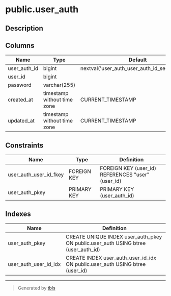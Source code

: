 # public.user_auth

## Description

## Columns

| Name         | Type                        | Default                                         | Nullable | Children | Parents                       | Comment |
| ------------ | --------------------------- | ----------------------------------------------- | -------- | -------- | ----------------------------- | ------- |
| user_auth_id | bigint                      | nextval('user_auth_user_auth_id_seq'::regclass) | false    |          |                               |         |
| user_id      | bigint                      |                                                 | false    |          | [public.user](public.user.md) |         |
| password     | varchar(255)                |                                                 | false    |          |                               |         |
| created_at   | timestamp without time zone | CURRENT_TIMESTAMP                               | false    |          |                               |         |
| updated_at   | timestamp without time zone | CURRENT_TIMESTAMP                               | false    |          |                               |         |

## Constraints

| Name                   | Type        | Definition                                       |
| ---------------------- | ----------- | ------------------------------------------------ |
| user_auth_user_id_fkey | FOREIGN KEY | FOREIGN KEY (user_id) REFERENCES "user"(user_id) |
| user_auth_pkey         | PRIMARY KEY | PRIMARY KEY (user_auth_id)                       |

## Indexes

| Name                  | Definition                                                                        |
| --------------------- | --------------------------------------------------------------------------------- |
| user_auth_pkey        | CREATE UNIQUE INDEX user_auth_pkey ON public.user_auth USING btree (user_auth_id) |
| user_auth_user_id_idx | CREATE INDEX user_auth_user_id_idx ON public.user_auth USING btree (user_id)      |

---

> Generated by [tbls](https://github.com/k1LoW/tbls)
